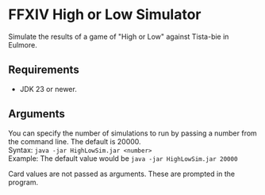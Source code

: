 # FFXIV High or Low Simulator
Simulate the results of a game of "High or Low" against Tista-bie in Eulmore.

## Requirements
- JDK 23 or newer.

## Arguments
You can specify the number of simulations to run by passing a number from the command line. The default is 20000.\
Syntax: `java -jar HighLowSim.jar <number>` \
Example: The default value would be `java -jar HighLowSim.jar 20000` 

Card values are not passed as arguments. These are prompted in the program.
